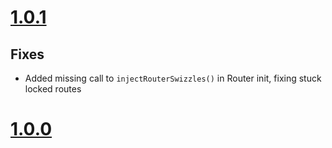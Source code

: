 # [1.0.1](https://github.com/Electrode-iOS/ELRouter/releases/tag/v1.0.1)

## Fixes

- Added missing call to `injectRouterSwizzles()` in Router init, fixing stuck locked routes

# [1.0.0](https://github.com/Electrode-iOS/ELRouter/releases/tag/v1.0.0)
